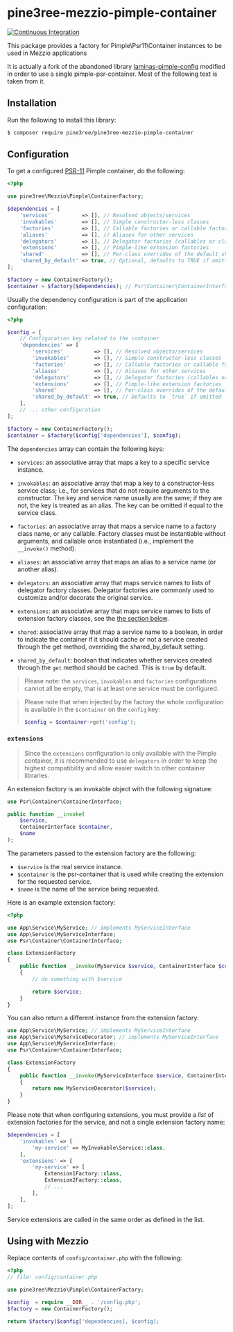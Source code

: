 # pine3ree-mezzio-pimple-container

[![Continuous Integration](https://github.com/pine3ree/pine3ree-mezzio-pimple-container/actions/workflows/continuos-integration.yml/badge.svg)](https://github.com/pine3ree/pine3ree-mezzio-pimple-container/actions/workflows/continuos-integration.yml)

This package provides a factory for Pimple\Psr11\Container instances to be used
in Mezzio applications

It is actually a fork of the abandoned library [laminas-pimple-config](https://github.com/laminas/laminas-pimple-config)
modified in order to use a single pimple-psr-container. Most of the following
text is taken from it.

## Installation

Run the following to install this library:

```bash
$ composer require pine3ree/pine3ree-mezzio-pimple-container
```

## Configuration

To get a configured [PSR-11](http://www.php-fig.org/psr/psr-11/)
Pimple container, do the following:

```php
<?php

use pine3ree\Mezzio\Pimple\ContainerFactory;

$dependencies = [
    'services'          => [], // Resolved objects/services
    'invokables'        => [], // Simple constructor-less classes
    'factories'         => [], // Callable factories or callable factory classes for complex objects
    'aliases'           => [], // Aliases for other services
    'delegators'        => [], // Delegator factories (callables or classes)
    'extensions'        => [], // Pimple-like extension factories
    'shared'            => [], // Per-class overrides of the default sharing mode
    'shared_by_default' => true, // Optional, defaults to TRUE if omitted
];

$factory = new ContainerFactory();
$container = $factory($dependencies); // Psr\Container\ContainerInterface|Pimple\Psr11\Container
```

Usually the dependency configuration is part of the application configuration:
```php
<?php

$config = [
    // Configuration key related to the container
    'dependencies' => [
        'services'          => [], // Resolved objects/services
        'invokables'        => [], // Simple constructor-less classes
        'factories'         => [], // Callable factories or callable factory classes for complex objects
        'aliases'           => [], // Aliases for other services
        'delegators'        => [], // Delegator factories (callables or classes)
        'extensions'        => [], // Pimple-like extension factories
        'shared'            => [], // Per-class overrides of the default sharing mode
        'shared_by_default' => true, // Defaults to `true` if omitted
    ],
    // ... other configuration
];

$factory = new ContainerFactory();
$container = $factory($config['dependencies'], $config);
```

The `dependencies` array can contain the following keys:

- `services`: an associative array that maps a key to a specific service instance.

- `invokables`: an associative array that map a key to a constructor-less
  service class; i.e., for services that do not require arguments to the
  constructor. The key and service name usually are the same; if they are not, the key is
  treated as an alias. The key can be omitted if equal to the service class.

- `factories`: an associative array that maps a service name to a factory class
  name, or any callable. Factory classes must be instantiable without arguments,
  and callable once instantiated (i.e., implement the `__invoke()` method).

- `aliases`: an associative array that maps an alias to a service name (or
  another alias).

- `delegators`: an associative array that maps service names to lists of
  delegator factory classes. Delegator factories are commonly used to customize
  and/or decorate the original service.

- `extensions`: an associative array that maps service names to lists of
  extension factory classes, see the [the section below](#extensions).

- `shared`: associative array that map a service name to a boolean, in order to
  indicate the container if it should cache or not a service created
  through the get method, overriding the shared_by_default setting.

- `shared_by_default`: boolean that indicates whether services created through
  the `get` method should be cached. This is `true` by default.

> Please note: the `services`, `invokables` and `factories` configurations cannot
> all be empty, that is at least one service must be configured.

> Please note that when injected by the factory the whole configuration is
> available in the `$container` on the `config` key:
>
> ```php
> $config = $container->get('config');
> ```

### `extensions`

> Since the `extensions` configuration is only available with the Pimple container,
> it is recommended to use `delegators` in order to keep the highest compatibility
> and allow easier switch to other container libraries.

An extension factory is an invokable object with the following signature:

```php
use Psr\Container\ContainerInterface;

public function __invoke(
    $service,
    ContainerInterface $container,
    $name
);
```

The parameters passed to the extension factory are the following:

- `$service` is the real service instance.
- `$container` is the psr-container that is used while creating the extension for
  the requested service.
- `$name` is the name of the service being requested.

Here is an example extension factory:

```php
<?php

use App\Service\MyService; // implements MyServiceInterface
use App\Service\MyServiceInterface;
use Psr\Container\ContainerInterface;

class ExtensionFactory
{
    public function __invoke(MyService $service, ContainerInterface $container, $name): MyService
    {
        // do something with $service

        return $service;
    }
}
```

You can also return a different instance from the extension factory:

```php
use App\Service\MyService; // implements MyServiceInterface
use App\Service\MyServiceDecorator; // implements MyServiceInterface
use App\Service\MyServiceInterface;
use Psr\Container\ContainerInterface;

class ExtensionFactory
{
    public function __invoke(MyServiceInterface $service, ContainerInterface $container, $name): MyServiceInterface
    {
        return new MyServiceDecorator($service);
    }
}
```

Please note that when configuring extensions, you must provide a _list_ of
extension factories for the service, and not a single extension factory name:

```php
$dependencies = [
    'invokables' => [
        'my-service' => MyInvokable\Service::class,
    ],
    'extensions' => [
        'my-service' => [
            Extension1Factory::class,
            Extension2Factory::class,
            // ...
        ],
    ],
];
```

Service extensions are called in the same order as defined in the list.

## Using with Mezzio

Replace contents of `config/container.php` with the following:

```php
<?php
// file: config/container.php

use pine3ree\Mezzio\Pimple\ContainerFactory;

$config  = require __DIR__ . '/config.php';
$factory = new ContainerFactory();

return $factory($config['dependencies], $config);
```
